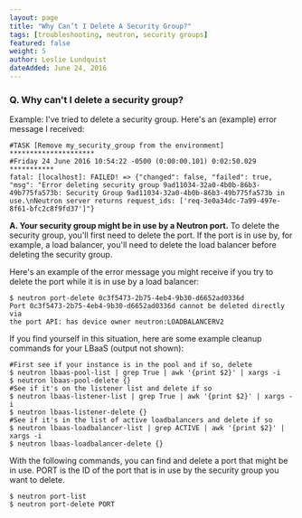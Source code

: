```yaml
---
layout: page
title: "Why Can’t I Delete A Security Group?"
tags: [troubleshooting, neutron, security groups]
featured: false
weight: 5
author: Leslie Lundquist
dateAdded: June 24, 2016
---
```


### Q. Why can't I delete a security group?

Example: I've tried to delete a security group. Here's an (example) error message I received:

```
#TASK [Remove my_security_group from the environment] *********************
#Friday 24 June 2016 10:54:22 -0500 (0:00:00.101) 0:02:50.029 ***********
fatal: [localhost]: FAILED! => {"changed": false, "failed": true, "msg": "Error deleting security group 9ad11034-32a0-4b0b-86b3-49b775fa573b: Security Group 9ad11034-32a0-4b0b-86b3-49b775fa573b in use.\nNeutron server returns request_ids: ['req-3e0a34dc-7a99-497e-8f61-bfc2c8f9fd37']"}
```

**A. Your security group might be in use by a Neutron port.** To delete the security group, you'll first need to delete the port. If the port is in use by, for example, a load balancer, you'll need to delete the load balancer before deleting the security group.

Here's an example of the error message you might receive if you try to delete the port while it is in use by a load balancer:
```
$ neutron port-delete 0c3f5473-2b75-4eb4-9b30-d6652ad0336d
Port 0c3f5473-2b75-4eb4-9b30-d6652ad0336d cannot be deleted directly via
the port API: has device owner neutron:LOADBALANCERV2
```

If you find yourself in this situation, here are some example cleanup commands for your LBaaS (output not shown):

```
#First see if your instance is in the pool and if so, delete
$ neutron lbaas-pool-list | grep True | awk '{print $2}' | xargs -i  
$ neutron lbaas-pool-delete {}
#See if it's on the listener list and delete if so
$ neutron lbaas-listener-list | grep True | awk '{print $2}' | xargs -i 
$ neutron lbaas-listener-delete {} 
#See if it's in the list of active loadbalancers and delete if so
$ neutron lbaas-loadbalancer-list | grep ACTIVE | awk '{print $2}' | xargs -i 
$ neutron lbaas-loadbalancer-delete {} 
```

With the following commands, you can find and delete a port that might be in use. PORT is the ID of the port that is in use by the security group you want to delete.

```
$ neutron port-list
$ neutron port-delete PORT
```


